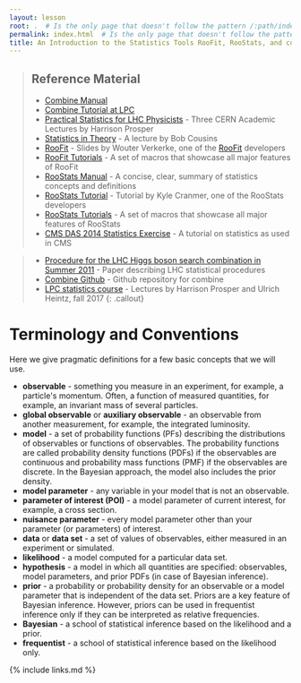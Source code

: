 ```yaml
---
layout: lesson
root: .  # Is the only page that doesn't follow the pattern /:path/index.html
permalink: index.html  # Is the only page that doesn't follow the pattern /:path/index.html
title: An Introduction to the Statistics Tools RooFit, RooStats, and combine
---
```

> ## Reference Material
> - [Combine Manual](https://github.com/cms-analysis/HiggsAnalysis-CombinedLimit/wiki)
> - [Combine Tutorial at LPC](https://indico.cern.ch/event/747340/timetable/)
> - [Practical Statistics for LHC Physicists](https://indico.cern.ch/event/358542/) - Three CERN Academic Lectures by Harrison Prosper
> - [Statistics in Theory](http://indico.cern.ch/getFile.py/access?contribId=41&sessionId=1&resId=0&materialId=slides&confId=112319) - A lecture by Bob Cousins
> - [RooFit](http://indico.in2p3.fr/materialDisplay.py?contribId=15&materialId=slides&confId=750) - Slides by Wouter Verkerke, one of the [RooFit](https://twiki.cern.ch/twiki/bin/view/CMS/RooFit) developers
> - [RooFit Tutorials](http://root.cern.ch/root/html/tutorials/roofit/index.html) - A set of macros that showcase all major features of RooFit
> - [RooStats Manual](https://twiki.cern.ch/twiki/pub/RooStats/WebHome/RooStats_UsersGuide.pdf) - A concise, clear, summary of statistics concepts and definitions
> - [RooStats Tutorial](http://indico.cern.ch/getFile.py/access?contribId=0&sessionId=1&resId=0&materialId=slides&confId=118720) - Tutorial by Kyle Cranmer, one of the RooStats developers
> - [RooStats Tutorials](http://root.cern.ch/root/html/tutorials/roostats/index.html) - A set of macros that showcase all major features of RooStats
> - [CMS DAS 2014 Statistics Exercise](https://twiki.cern.ch/twiki/bin/viewauth/CMS/SWGuideCMSDataAnalysisSchoolStatistics2014) - A tutorial on statistics as used in CMS
<!-- > - [Advanced uses of combine]() - A tutorial on several advanced features (e.g. signal bias studies, rate parameters, etc.) of combine -->
<!-- > - [CMSDAS-Statistics Github]() - Github repository containing these excercises -->
> - [Procedure for the LHC Higgs boson search combination in Summer 2011](https://cds.cern.ch/record/1379837) - Paper describing LHC statistical procedures
> - [Combine Github](https://github.com/cms-analysis/HiggsAnalysis-CombinedLimit) - Github repository for combine
> - [LPC statistics course](https://indico.cern.ch/event/653271/) - Lectures by Harrison Prosper and Ulrich Heintz, fall 2017
{: .callout}

# Terminology and Conventions
Here we give pragmatic definitions for a few basic concepts that we will use.

- **observable** - something you measure in an experiment, for example, a particle's momentum. Often, a function of measured quantities, for example, an invariant mass of several particles.
- **global observable** or **auxiliary observable** - an observable from another measurement, for example, the integrated luminosity.
- **model** - a set of probability functions (PFs) describing the distributions of observables or functions of observables. The probability functions are called probability density functions (PDFs) if the observables are continuous and probability mass functions (PMF) if the observables are discrete. In the Bayesian approach, the model also includes the prior density.
- **model parameter** - any variable in your model that is not an observable.
- **parameter of interest (POI)** - a model parameter of current interest, for example, a cross section.
- **nuisance parameter** - every model parameter other than your parameter (or parameters) of interest.
- **data** or **data set** - a set of values of observables, either measured in an experiment or simulated.
- **likelihood** - a model computed for a particular data set.
- **hypothesis** - a model in which all quantities are specified: observables, model parameters, and prior PDFs (in case of Bayesian inference).
- **prior** - a probability or probability density for an observable or a model parameter that is independent of the data set. Priors are a key feature of Bayesian inference. However, priors can be used in frequentist inference only if they can be interpreted as relative frequencies.
- **Bayesian** - a school of statistical inference based on the likelihood and a prior.
- **frequentist** - a school of statistical inference based on the likelihood only.

{% include links.md %}